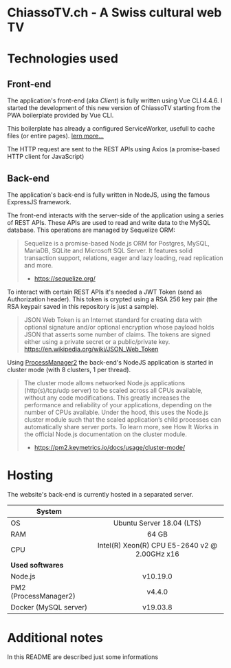 # ChiassoTV.ch - A Swiss cultural web TV

# Technologies used



## Front-end
The application's front-end (aka *Client*) is fully written using Vue CLI 4.4.6. I started the development of this new version of ChiassoTV starting from the PWA boilerplate provided by Vue CLI. 

This boilerplate has already a configured ServiceWorker, usefull to cache files (or entire pages). [lern more...](https://developer.mozilla.org/en-US/docs/Web/API/Service_Worker_API)

The HTTP request are sent to the REST APIs using Axios (a promise-based HTTP client for JavaScript)

## Back-end

The application's back-end is fully written in NodeJS, using the famous ExpressJS framework.

The front-end interacts with the server-side of the application using a series of REST APIs. These APIs are used to read and write data to the MySQL database. This operations are managed by Sequelize ORM:

> Sequelize is a promise-based Node.js ORM for Postgres, MySQL, MariaDB, SQLite and Microsoft SQL Server. It features solid transaction support, relations, eager and lazy loading, read replication and more.
> - https://sequelize.org/

To interact with certain REST APIs it's needed a JWT Token (send as Authorization header). This token is crypted using a RSA 256 key pair (the RSA keypair saved in this repository is just a sample). 

> JSON Web Token is an Internet standard for creating data with optional signature and/or optional encryption whose payload holds JSON that asserts some number of claims. The tokens are signed either using a private secret or a public/private key. 
> https://en.wikipedia.org/wiki/JSON_Web_Token

Using [ProcessManager2](https://pm2.io/) the back-end's NodeJS application is started in cluster mode (with 8 clusters, 1 per thread).

> The cluster mode allows networked Node.js applications (http(s)/tcp/udp server) to be scaled across all CPUs available, without any code modifications. This greatly increases the performance and reliability of your applications, depending on the number of CPUs available. Under the hood, this uses the Node.js cluster module such that the scaled application’s child processes can automatically share server ports. To learn more, see How It Works in the official Node.js documentation on the cluster module.
> - https://pm2.keymetrics.io/docs/usage/cluster-mode/

# Hosting
The website's back-end is currently hosted in a separated server.

|  **System**       |            |   
| ------------- |:-------------:|
| OS | Ubuntu Server 18.04 (LTS) |
| RAM | 64 GB |
| CPU | Intel(R) Xeon(R) CPU E5-2640 v2 @ 2.00GHz x16 |
| **Used softwares** | |
| Node.js | v10.19.0 |
| PM2 (ProcessManager2)| v4.4.0 |
| Docker (MySQL server)| v19.03.8 |

# Additional notes
In this README are described just some informations
